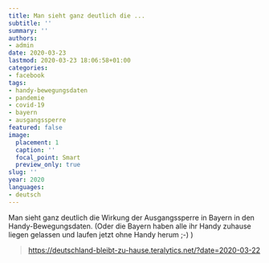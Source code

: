 ```yaml
---
title: Man sieht ganz deutlich die ...
subtitle: ''
summary: ''
authors:
- admin
date: 2020-03-23
lastmod: 2020-03-23 18:06:58+01:00
categories:
- facebook
tags:
- handy-bewegungsdaten
- pandemie
- covid-19
- bayern
- ausgangssperre
featured: false
image:
  placement: 1
  caption: ''
  focal_point: Smart
  preview_only: true
slug: ''
year: 2020
languages:
- deutsch
---
```


Man sieht ganz deutlich die Wirkung der Ausgangssperre in Bayern in den Handy-Bewegungsdaten. (Oder die Bayern haben alle ihr Handy zuhause liegen gelassen und laufen jetzt ohne Handy herum ;-) )
> https://deutschland-bleibt-zu-hause.teralytics.net/?date=2020-03-22